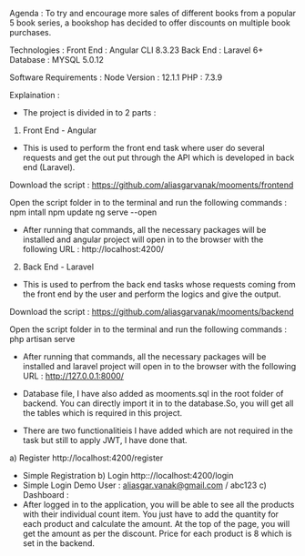 Agenda :
To try and encourage more sales of different books from a popular 5 book series, a bookshop
has decided to offer discounts on multiple book purchases.

Technologies :
Front End : Angular CLI 8.3.23 
Back End : Laravel 6+
Database : MYSQL 5.0.12

Software Requirements :
Node Version : 12.1.1
PHP : 7.3.9

Explaination :
- The project is divided in to 2 parts :

1) Front End - Angular
- This is used to perform the front end task where user do several requests and get the out put through the API which is developed in back end (Laravel).

Download the script : https://github.com/aliasgarvanak/mooments/frontend

Open the script folder in to the terminal and run the following commands :
npm intall
npm update
ng serve --open

- After running that commands, all the necessary packages will be installed and angular project will open in to the browser with the following URL : http://localhost:4200/

2) Back End - Laravel
- This is used to perfrom the back end tasks whose requests coming from the front end by the user and perform the logics and give the output.

Download the script : https://github.com/aliasgarvanak/mooments/backend

Open the script folder in to the terminal and run the following commands :
php artisan serve

- After running that commands, all the necessary packages will be installed and laravel project will open in to the browser with the following URL : http://127.0.0.1:8000/

- Database file, I have also added as mooments.sql in the root folder of backend. You can directly import it in to the database.So, you will get all the tables which is required in this project.


- There are two functionalitieis I have added which are not required in the task but still to apply JWT, I have done that.

a) Register http://localhost:4200/register
- Simple Registration
b) Login http:://localhost:4200/login
- Simple Login
Demo User : aliasgar.vanak@gmail.com / abc123
c) Dashboard : 
- After logged in to the application, you will be able to see all the products with their individual count item. You just have to add the quantity for each product and calculate the amount. At the top of the page, you will get the amount as per the discount. Price for each product is 8 which is set in the backend.
